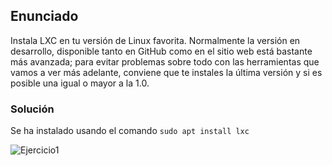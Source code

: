 ## Enunciado

Instala LXC en tu versión de Linux favorita. Normalmente la versión en desarrollo, disponible tanto en GitHub como en el sitio web está bastante más avanzada; para evitar problemas sobre todo con las herramientas que vamos a ver más adelante, conviene que te instales la última versión y si es posible una igual o mayor a la 1.0.

### Solución

Se ha instalado usando el comando `sudo apt install lxc`

![Ejercicio1](https://github.com/alberturria/Hospital/tree/master/docs/assets/img/4ejercicio1.png)

